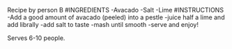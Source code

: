 Recipe by person B
#INGREDIENTS
-Avacado
-Salt
-Lime
#INSTRUCTIONS
-Add a good amount of avacado (peeled) into a pestle
-juice half a lime and add librally
-add salt to taste
-mash until smooth
-serve and enjoy!

Serves 6-10 people.
